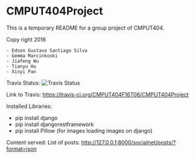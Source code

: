 # CMPUT404Project

This is a temporary README for a group project of CMPUT404.

Copy right 2016
```
- Edson Gustavo Santiago Silva
- Gemma Marcinkoski
- Jiafeng Wu
- Tianyu Hu
- Xinyi Pan
```
Travis Status: ![Travis Status](https://travis-ci.org/CMPUT404F16T06/CMPUT404Project.svg)

Link to Travis: https://travis-ci.org/CMPUT404F16T06/CMPUT404Project

Installed Libraries:
- pip install django
- pip install djangorestframework
- pip install Pillow (for images loading images on django)

Content served:
List of posts: http://127.0.0.1:8000/socialnet/posts/?format=json

